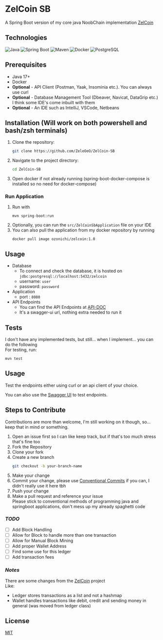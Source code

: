 # ZelCoin SB

A Spring Boot version of my core java NoobChain implementation [ZelCoin](https://github.com/ZeleOeO/ZelCoin)

## Technologies

![Java](https://img.shields.io/badge/Java-17%2B-orange?logo=openjdk&logoColor=white)
![Spring Boot](https://img.shields.io/badge/Spring%20Boot-3.1-green?logo=springboot&logoColor=white)
![Maven](https://img.shields.io/badge/Maven-3.6%2B-blue?logo=apachemaven&logoColor=white)
![Docker](https://img.shields.io/badge/Docker-Containerized--db-blue?logo=docker&logoColor=white)
![PostgreSQL](https://img.shields.io/badge/PostgreSQL-15%2B-blue?logo=postgresql&logoColor=white)

## Prerequisites

- Java 17+
- Docker
- **Optional** - API Client (Postman, Yaak, Insominia etc.). You can always use curl
- **Optional** - Database Management Tool (Dbeaver, Navicat, DataGrip etc.) I think some IDE's come inbuilt with them
- **Optional** - An IDE such as IntelliJ, VSCode, Netbeans

## Installation (Will work on both powershell and bash/zsh terminals)

1. Clone the repository:
   ```bash
   git clone https://github.com/ZeleOeO/ZelCoin-SB
   ```
2. Navigate to the project directory:
   ```bash
   cd ZelCoin-SB
   ```   
3. Open docker if not already running (spring-boot-docker-compose is installed so no need for docker-compose)

### Run Application
1. Run with
   ```shell
   mvn spring-boot:run
   ```
2. Optionally, you can run the `src/ZelCoinSbApplication` file on your IDE
3. You can also pull the application from my docker repository by running
    ```shell
   docker pull image ozonichi/zelcoin:1.0
   ```

## Usage

- Database
    - To connect and check the database, it is hosted on `jdbc:postgresql://localhost:5432/zelcoin`
    - username: `user`
    - password: `password`
- Application
    - port : `8080`
- API Endpoints
    - You can find the API Endpoints at [API-DOC](http://localhost:8080/swagger-ui/index.html)
    - It's a swagger-ui url, nothing extra needed to run it

## Tests

I don't have any implemented tests, but still... when I implement... you can do the following
<br>
For testing, run:

```shell
mvn test
```

## Usage

Test the endpoints either using curl or an api client of your choice.

You can also use the [Swagger UI](http://localhost:8080/swagger-ui/index.html) to test endpoints.

## Steps to Contribute

Contributions are more than welcome, I'm still working on it though, so... keep that in mind or something.

1. Open an issue first so I can like keep track, but if that's too much stress that's fine too
2. Fork the Repository
3. Clone your fork
4. Create a new branch
   ```bash
   git checkout -b your-branch-name
   ```
5. Make your change
6. Commit your change, please
   use [Conventional Commits](https://gist.github.com/qoomon/5dfcdf8eec66a051ecd85625518cfd13) if you can, I didn't
   really use it here tbh
7. Push your change
8. Make a pull request and reference your issue <br>
   Please stick to conventional methods of programming java and springboot applications, don't mess up my already
   spaghetti code

### _**TODO**_

- [ ] Add Block Handling
- [ ] Allow for Block to handle more than one transaction
- [ ] Allow for Manual Block Mining
- [ ] Add proper Wallet Address
- [ ] Find some use for this ledger
- [ ] Add transaction fees

### _**Notes**_

There are some changes from the [ZelCoin](https://github.com/ZeleOeO/ZelCoin) project <br>
Like:

- Ledger stores transactions as a list and not a hashmap
- Wallet handles transactions like debit, credit and sending money in general (was moved from ledger class)

## License

[MIT](LICENSE)